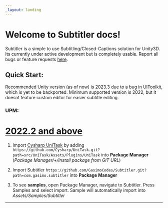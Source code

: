 ```yaml
---
_layout: landing
---
```


# Welcome to **Subtitler** docs!

Subtitler is a simple to use Subtitling/Closed-Captions solution for Unity3D. Its currently under active development but is completely usable. Report all bugs or feature requests [here](https://github.com/GasimoCodes/Subtitler/issues/new/choose).


## Quick Start:
Recommended Unity version (as of now) is 2023.3 due to a [bug in UIToolkit](https://forum.unity.com/threads/cant-bind-multicolumnlistview-to-property.1425945/), which is yet to be backported. Minimum supported version is 2022, but it doesnt feature custom editor for easier subtitle editing. 

### UPM:

# [2022.2 and above](#tab/newer)

1. Import [Cysharp UniTask]((https://github.com/Cysharp/UniTask)) by adding `https://github.com/Cysharp/UniTask.git?path=src/UniTask/Assets/Plugins/UniTask` into **Package Manager** 
(*Package Manager/+/Install package from GIT URL*)

2. Import Subtitler `https://github.com/GasimoCodes/Subtitler.git?path=com.gasimo.subtitler` into **Package Manager** 
  
3. To see **samples**, open Package Manager, navigate to Subtitler. Press Samples and select import. Sample will automatically import into *Assets/Samples/Subtitler*

---

